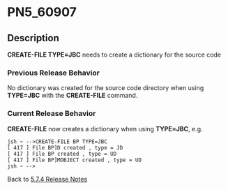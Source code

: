 # PN5_60907

<PageHeader />

## Description

**CREATE-FILE TYPE=JBC** needs to create a dictionary for the source code

### Previous Release Behavior

No dictionary was created for the source code directory when using **TYPE=JBC** with the **CREATE-FILE** command.

### Current Release Behavior

**CREATE-FILE** now creates a dictionary when using **TYPE=JBC**, e.g.

```
jsh ~ -->CREATE-FILE BP TYPE=JBC
[ 417 ] File BP]D created , type = JD
[ 417 ] File BP created , type = UD
[ 417 ] File BP]MOBJECT created , type = UD
jsh ~ -->
```

Back to [5.7.4 Release Notes](./../jbase-5.7.4-release-notes/README.md)
  
<PageFooter />
